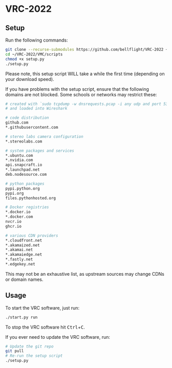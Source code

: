 # VRC-2022

## Setup

Run the following commands:

```bash
git clone --recurse-submodules https://github.com/bellflight/VRC-2022 ~/VRC-2022
cd ~/VRC-2022/VMC/scripts
chmod +x setup.py
./setup.py
```

Please note, this setup script WILL take a while the first time
(depending on your download speed).

If you have problems with the setup script, ensure that the following
domains are not blocked. Some schools or networks may restrict these:

```bash
# created with `sudo tcpdump -w dnsrequests.pcap -i any udp and port 53`
# and loaded into Wireshark

# code distribution
github.com
*.githubusercontent.com

# stereo labs camera configuration
*.stereolabs.com

# system packages and services
*.ubuntu.com
*.nvidia.com
api.snapcraft.io
*.launchpad.net
deb.nodesource.com

# python packages
pypi.python.org
pypi.org
files.pythonhosted.org

# Docker registries
*.docker.io
*.docker.com
nvcr.io
ghcr.io

# various CDN providers
*.cloudfront.net
*.akamaized.net
*.akamai.net
*.akamaiedge.net
*.fastly.net
*.edgekey.net
```

This may not be an exhaustive list, as upstream sources may change CDNs or domain names.

## Usage

To start the VRC software, just run:

```bash
./start.py run
```

To stop the VRC software hit <kbd>Ctrl</kbd>+<kbd>C</kbd>.

If you ever need to update the VRC software, run:

```bash
# Update the git repo
git pull
# Re-run the setup script
./setup.py
```
